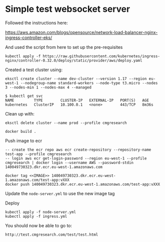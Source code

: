 # Simple test websocket server

Followed the instructions here:

https://aws.amazon.com/blogs/opensource/network-load-balancer-nginx-ingress-controller-eks/

And used the script from here to set up the pre-requisites

```
kubectl apply -f https://raw.githubusercontent.com/kubernetes/ingress-nginx/controller-0.32.0/deploy/static/provider/aws/deploy.yaml
```

Created a test cluster using:

```
eksctl create cluster --name dev-cluster --version 1.17 --region eu-west-1 --nodegroup-name standard-workers --node-type t3.micro --nodes 3 --nodes-min 1 --nodes-max 4 --managed
```

```
$ kubectl get svc
NAME         TYPE        CLUSTER-IP   EXTERNAL-IP   PORT(S)   AGE
kubernetes   ClusterIP   10.100.0.1   <none>        443/TCP   8m36s
```

Clean up with:

```
eksctl delete cluster --name prod --profile cmgresearch
```

```
docker build .
```

Push image to ecr

```
-- create the ecr repo aws ecr create-repository --repository-name test-app --profile cmgresearch
-- login aws ecr get-login-password --region eu-west-1 --profile cmgresearch | docker login --username AWS --password-stdin 140049730323.dkr.ecr.eu-west-1.amazonaws.com

docker tag <<IMAGE>> 140049730323.dkr.ecr.eu-west-1.amazonaws.com/test-app:vXXX
docker push 140049730323.dkr.ecr.eu-west-1.amazonaws.com/test-app:vXXX
```

Update the `node-server.yml` to use the new image tag

Deploy

```
kubectl apply -f node-server.yml
kubectl apply -f ingress.yml
```

You should now be able to go to:

```
http://test.cmgresearch.com/test/test.html
```
